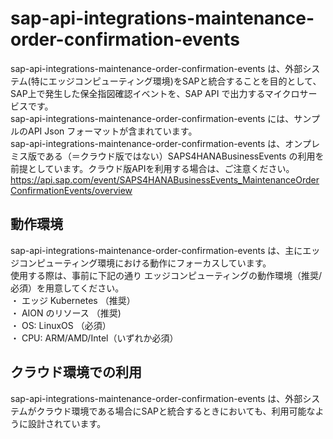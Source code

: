 # sap-api-integrations-maintenance-order-confirmation-events    
sap-api-integrations-maintenance-order-confirmation-events は、外部システム(特にエッジコンピューティング環境)をSAPと統合することを目的として、SAP上で発生した保全指図確認イベントを、SAP API で出力するマイクロサービスです。    
sap-api-integrations-maintenance-order-confirmation-events には、サンプルのAPI Json フォーマットが含まれています。  
sap-api-integrations-maintenance-order-confirmation-events は、オンプレミス版である（＝クラウド版ではない）SAPS4HANABusinessEvents の利用を前提としています。クラウド版APIを利用する場合は、ご注意ください。      
https://api.sap.com/event/SAPS4HANABusinessEvents_MaintenanceOrderConfirmationEvents/overview 

## 動作環境  
sap-api-integrations-maintenance-order-confirmation-events は、主にエッジコンピューティング環境における動作にフォーカスしています。  
使用する際は、事前に下記の通り エッジコンピューティングの動作環境（推奨/必須）を用意してください。  
・ エッジ Kubernetes （推奨）  
・ AION のリソース （推奨)  
・ OS: LinuxOS （必須）  
・ CPU: ARM/AMD/Intel（いずれか必須）  

## クラウド環境での利用  
sap-api-integrations-maintenance-order-confirmation-events は、外部システムがクラウド環境である場合にSAPと統合するときにおいても、利用可能なように設計されています。  